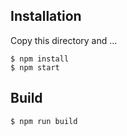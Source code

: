 ## Installation

Copy this directory and ...

```
$ npm install
$ npm start
```

## Build

```
$ npm run build
```

